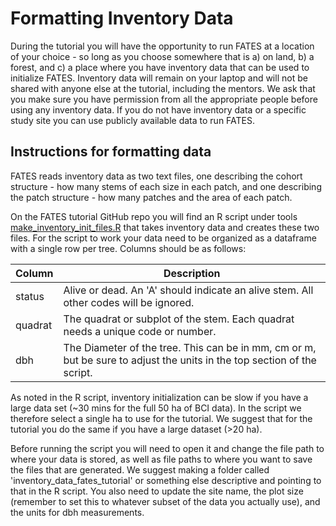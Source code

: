 # Formatting Inventory Data

During the tutorial you will have the opportunity to run FATES at a location of your choice - so long as you choose somewhere that is a) on land, b) a forest,
and c) a place where you have inventory data that can be used to initialize FATES. Inventory data will remain on your laptop and will not be shared with anyone
else at the tutorial, including the mentors. We ask that you make sure you have permission from all the appropriate people before using any inventory data. If
you do not have inventory data or a specific study site you can use publicly available data to run FATES. 

## Instructions for formatting data

FATES reads inventory data as two text files, one describing the cohort structure - how many stems of each size in each patch, and one describing the patch
structure - how many patches and the area of each patch. 

On the FATES tutorial GitHub repo you will find an R script under tools [make_inventory_init_files.R](https://github.com/NGEET/fates-tutorial/blob/main/tools/make_inventory_init_files.R) 
that takes inventory data and creates these two files.
For the script to work your data need to be organized as a dataframe with a single row per tree. Columns should be as follows:

| Column | Description | 
| -------| ------------| 
| status | Alive or dead. An 'A' should indicate an alive stem. All other codes will be ignored. |  
| quadrat | The quadrat or subplot of the stem. Each quadrat needs a unique code or number. |
| dbh | The Diameter of the tree. This can be in mm, cm or m, but be sure to adjust the units in the top section of the script. | 

As noted in the R script, inventory initialization can be slow if you have a large data set (~30 mins for the full 50 ha of BCI data). 
In the script we therefore select a single ha to use for the tutorial. We suggest that for the tutorial you do the same if you have
a large dataset (>20 ha). 

Before running the script you will need to open it and change the file path to where your data is stored, as well as file paths to
where you want to save the files that are generated. We suggest making a folder called 'inventory_data_fates_tutorial' or something
else descriptive and pointing to that in the R script. You also need to update the site name, the plot size (remember to set this 
to whatever subset of the data you actually use), and the units for dbh measurements. 
